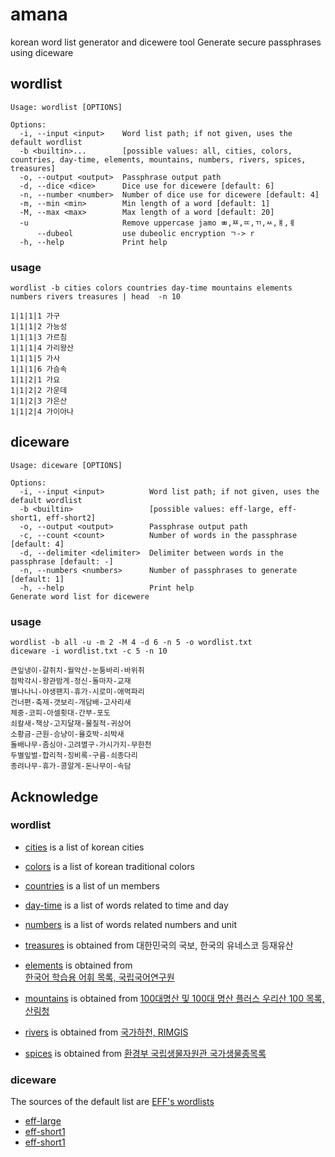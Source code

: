# amana
korean word list generator and dicewere tool
Generate secure passphrases using diceware

## wordlist

```
Usage: wordlist [OPTIONS]

Options:
  -i, --input <input>    Word list path; if not given, uses the default wordlist
  -b <builtin>...        [possible values: all, cities, colors, countries, day-time, elements, mountains, numbers, rivers, spices, treasures]
  -o, --output <output>  Passphrase output path
  -d, --dice <dice>      Dice use for dicewere [default: 6]
  -n, --number <number>  Number of dice use for dicewere [default: 4]
  -m, --min <min>        Min length of a word [default: 1]
  -M, --max <max>        Max length of a word [default: 20]
  -u                     Remove uppercase jamo ㅃ,ㅉ,ㄸ,ㄲ,ㅆ,ㅒ,ㅖ
      --dubeol           use dubeolic encryption ㄱ-> r
  -h, --help             Print help
```
### usage

```
wordlist -b cities colors countries day-time mountains elements numbers rivers treasures | head  -n 10

1|1|1|1 가구
1|1|1|2 가능성
1|1|1|3 가르침
1|1|1|4 가리왕산
1|1|1|5 가사
1|1|1|6 가슴속
1|1|2|1 가요
1|1|2|2 가운데
1|1|2|3 가은산
1|1|2|4 가이아나
```
## diceware

```
Usage: diceware [OPTIONS]

Options:
  -i, --input <input>          Word list path; if not given, uses the default wordlist
  -b <builtin>                 [possible values: eff-large, eff-short1, eff-short2]
  -o, --output <output>        Passphrase output path
  -c, --count <count>          Number of words in the passphrase [default: 4]
  -d, --delimiter <delimiter>  Delimiter between words in the passphrase [default: -]
  -n, --numbers <numbers>      Number of passphrases to generate [default: 1]
  -h, --help                   Print help
Generate word list for dicewere
```

### usage

```
wordlist -b all -u -m 2 -M 4 -d 6 -n 5 -o wordlist.txt
diceware -i wordlist.txt -c 5 -n 10

큰잎냉이-갈쥐치-월악산-눈퉁바리-바위취
점박각시-왕관밤게-정신-돌마자-교재
별나나니-야생팬지-휴가-시로미-애먹파리
건너편-축제-갯보리-개담배-고사리새
체중-코피-아셀횟대-간부-포도
쇠칼새-책상-고지달재-물질적-귀상어
소황금-근원-승냥이-율호박-쇠박새
돌배나무-좀싱아-고려멸구-가시가지-무한천
두별잎벌-합리적-징비록-구름-쇠종다리
종려나무-휴가-콩알게-돈나무이-속담
```

## Acknowledge

### wordlist

- [cities](./source/hangul/cities) is a list of korean cities
- [colors](./source/hangul/colors) is a list of korean traditional colors
- [countries](./source/hangul/countries) is a list of un members
- [day-time](./source/hangul/daytime) is a list of words related to time and day
- [numbers](./source/hangul/numbers) is a list of words related numbers and unit 
- [treasures](./source/hangul/treasures) is obtained from 대한민국의 국보, 한국의 유네스코 등재유산

- [elements](./source/hangul/elements) is obtained from  
[한국어 학습용 어휘 목록, 국립국어연구원](https://www.korean.go.kr/front/etcData/etcDataView.do?mn_id=46&etc_seq=71)

- [mountains](./source/hangul/mountains) is obtained from 
[100대명산 및 100대 명산 플러스 우리산 100 목록, 산림청](https://www.forest.go.kr/kfsweb/cop/bbs/selectBoardArticle.do?bbsId=BBSMSTR_1069&mn=NKFS_06_09_01&nttId=3189160)

- [rivers](./source/hangul/rivers) is obtained from 
[국가하천, RIMGIS](https://www.river.go.kr/intro/https://species.nibr.go.kr/home/mainHome.do?cont_link=002&subMenu=002003&contCd=002003005&type=view&seq_no=123&group_cd=riverInfo.do)

- [spices](./source/hangul/spices) is obtained from 
[환경부 국립생물자원관 국가생물종목록](https://species.nibr.go.kr/home/mainHome.do?cont_link=002&subMenu=002003&contCd=002003005&type=view&seq_no=123&group_cd=)

### diceware

The sources of the default list are
[EFF's wordlists](https://www.eff.org/deeplinks/2016/07/new-wordlists-random-passphrases) 

- [eff-large](./source/eff_large_wordlist.txt) 
- [eff-short1](./source/eff_short_wordlist_1.txt)
- [eff-short1](./source/eff_short_wordlist_2_0.txt)

